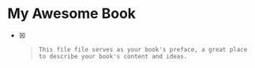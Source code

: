 # My Awesome Book

* [x] > ```
  > This file file serves as your book's preface, a great place to describe your book's content and ideas.
  > ```



